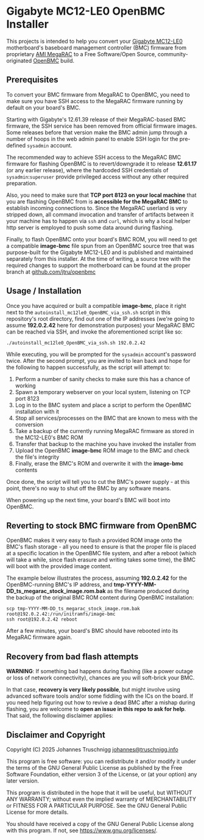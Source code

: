 Gigabyte MC12-LE0 OpenBMC Installer
===================================

This projects is intended to help you convert your
[Gigabyte MC12-LE0](https://www.gigabyte.com/Enterprise/Server-Motherboard/MC12-LE0-rev-1x)
motherboard's baseboard management controller (BMC) firmware from proprietary
[AMI MegaRAC](https://www.ami.com/megarac/) to a Free Software/Open Source,
community-originated [OpenBMC](https://www.openbmc.org/) build.


Prerequisites
-------------

To convert your BMC firmware from MegaRAC to OpenBMC, you need to make sure you
have SSH access to the MegaRAC firmware running by default on your board's BMC.

Starting with Gigabyte's 12.61.39 release of their MegaRAC-based BMC firmware,
the SSH service has been removed from official firmware images. Some releases
before that version make the BMC admin jump through a number of hoops in the
web admin panel to enable SSH login for the pre-defined `sysadmin` account.

The recommended way to achieve SSH access to the MegaRAC BMC firmware for
flashing OpenBMC is to revert/downgrade it to release **12.61.17** (or any
earlier release), where the hardcoded SSH credentials of `sysadmin`:`superuser`
provide privileged access without any other required preparation.

Also, you need to make sure that **TCP port 8123 on your local machine** that
you are flashing OpenBMC from is **accessible for the MegaRAC BMC** to
establish incoming connections to. Since the MegaRAC userland is very stripped
down, all command invocation and transfer of artifacts between it your machine
has to happen via `ssh` and `curl`, which is why a local helper http server is
employed to push some data around during flashing.

Finally, to flash OpenBMC onto your board's BMC ROM, you will need to get a
compatible **image-bmc** file spun from an OpenBMC source tree that was
purpose-built for the Gigabyte MC12-LE0 and is published and maintained
separately from this installer.  At the time of writing, a source tree with the
required changes to support the motherboard can be found at the proper branch at
[github.com/jtru/openbmc](https://github.com/jtru/openbmc/tree/gigabyte-mc12-le0)


Usage / Installation
--------------------

Once you have acquired or built a compatible **image-bmc**, place it right next
to the `autoinstall_mc12le0_OpenBMC_via_ssh.sh` script in this repository's
root directory, find out one of the IP addresses (we're going to assume
**192.0.2.42** here for demonstration purposes) your MegaRAC BMC can be
reached via SSH, and invoke the aforementioned script like so:

    ./autoinstall_mc12le0_OpenBMC_via_ssh.sh 192.0.2.42

While executing, you will be prompted for the `sysadmin` account's password
twice. After the second prompt, you are invited to lean back and hope for the
following to happen successfully, as the script will attempt to:

1. Perform a number of sanity checks to make sure this has a chance of working
2. Spawn a temporary webserver on your local system, listening on TCP port 8123
3. Log in to the BMC system and place a script to perform the OpenBMC
   installation with it
4. Stop all services/processes on the BMC that are known to mess with the
   conversion
5. Take a backup of the currently running MegaRAC firmware as stored in the
   MC12-LE0's BMC ROM
6. Transfer that backup to the machine you have invoked the installer from
7. Upload the OpenBMC **image-bmc** ROM image to the BMC and check the file's
   integrity
8. Finally, erase the BMC's ROM and overwrite it with the **image-bmc**
   contents

Once done, the script will tell you to cut the BMC's power supply - at this
point, there's no way to shut off the BMC by any software means.

When powering up the next time, your board's BMC will boot into OpenBMC.


Reverting to stock BMC firmware from OpenBMC
--------------------------------------------

OpenBMC makes it very easy to flash a provided ROM image onto the BMC's flash
storage - all you need to ensure is that the proper file is placed at a
specific location in the OpenBMC file system, and after a reboot (which will
take a while, since flash erasure and writing takes some time), the BMC will
boot with the provided image content.

The example below illustrates the process, assuming **192.0.2.42** for the
OpenBMC-running BMC's IP address, and
**tmp-YYYY-MM-DD_ts_megarac_stock_image.rom.bak** as the filename produced
during the backup of the original BMC ROM content during OpenBMC installation:

    scp tmp-YYYY-MM-DD_ts_megarac_stock_image.rom.bak root@192.0.2.42:/run/initramfs/image-bmc
    ssh root@192.0.2.42 reboot

After a few minutes, your board's BMC should have rebooted into its MegaRAC
firmware again.


Recovery from bad flash attempts
--------------------------------

**WARNING**: If something bad happens during flashing (like a power outage or
loss of network connectivity), chances are you will soft-brick your BMC.

In that case, **recovery is very likely possible**, but might involve using
advanced software tools and/or some fiddling with the ICs on the board. If you
need help figuring out how to revive a dead BMC after a mishap during flashing,
you are welcome to **open an issue in this repo to ask for help**. That said,
the following disclaimer applies:


Disclaimer and Copyright
------------------------

Copyright (C) 2025  Johannes Truschnigg <johannes@truschnigg.info>

This program is free software: you can redistribute it and/or modify it
under the terms of the GNU General Public License as published by the Free
Software Foundation, either version 3 of the License, or (at your option)
any later version.

This program is distributed in the hope that it will be useful, but WITHOUT
ANY WARRANTY; without even the implied warranty of MERCHANTABILITY or
FITNESS FOR A PARTICULAR PURPOSE. See the GNU General Public License for
more details.

You should have received a copy of the GNU General Public License along with
this program. If not, see <https://www.gnu.org/licenses/>.
